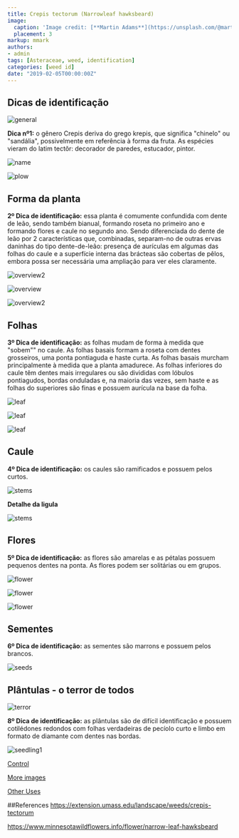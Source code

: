 ```yaml
---
title: Crepis tectorum (Narrowleaf hawksbeard)
image:
  caption: 'Image credit: [**Martin Adams**](https://unsplash.com/@martinadams?utm_source=unsplash&utm_medium=referral&utm_content=creditCopyText)'
  placement: 3
markup: mmark
authors:
- admin
tags: [Asteraceae, weed, identification]
categories: [weed id]
date: "2019-02-05T00:00:00Z"
---
```

## Dicas de identificação

![general](https://github.com/vitoranunciato/academic-kickstart/blob/master/content/pt/post/crepis%20tectorum/image/geral.jpg?raw=true)

**Dica nº1:** o gênero Crepis deriva do grego krepis, que significa "chinelo" ou "sandália", possivelmente em referência à forma da fruta. As espécies vieram do latim tectŏr: decorador de paredes, estucador, pintor.

![name](https://github.com/vitoranunciato/academic-kickstart/blob/master/content/pt/post/crepis%20tectorum/image/name.jpg?raw=true)

![plow](https://media.giphy.com/media/royWz0pLyeG9q/giphy.gif)

## Forma da planta

**2º Dica de identificação:** essa planta é comumente confundida com dente de leão, sendo também bianual, formando roseta no primeiro ano e formando flores e caule no segundo ano. Sendo diferenciada do dente de leão por 2 características que, combinadas, separam-no de outras ervas daninhas do tipo dente-de-leão: presença de aurículas em algumas das folhas do caule e a superfície interna das brácteas são cobertas de pêlos, embora possa ser necessária uma ampliação para ver eles claramente.

![overview2](https://github.com/vitoranunciato/academic-kickstart/blob/master/content/pt/post/crepis%20tectorum/image/overview3.jpg?raw=true)

![overview](https://github.com/vitoranunciato/academic-kickstart/blob/master/content/pt/post/crepis%20tectorum/image/overview.jpg?raw=true)

![overview2](https://github.com/vitoranunciato/academic-kickstart/blob/master/content/pt/post/crepis%20tectorum/image/overview2.jpg?raw=true)


## Folhas 

**3º Dica de identificação:** as folhas mudam de forma à medida que "sobem"" no caule. As folhas basais formam a roseta com dentes grosseiros, uma ponta pontiaguda e haste curta. As folhas basais murcham principalmente à medida que a planta amadurece. As folhas inferiores do caule têm dentes mais irregulares ou são divididas com lóbulos pontiagudos, bordas onduladas e, na maioria das vezes, sem haste e as folhas do superiores são finas e possuem aurícula na base da folha.

![leaf](https://github.com/vitoranunciato/academic-kickstart/blob/master/content/pt/post/crepis%20tectorum/image/leaf.jpg?raw=true)

![leaf](https://github.com/vitoranunciato/academic-kickstart/blob/master/content/pt/post/crepis%20tectorum/image/leaf3.jpg?raw=true)

![leaf](https://github.com/vitoranunciato/academic-kickstart/blob/master/content/pt/post/crepis%20tectorum/image/leaf4.jpg?raw=true)

## Caule

**4º Dica de identificação:** os caules são ramificados e possuem pelos curtos.

![stems](https://github.com/vitoranunciato/academic-kickstart/blob/master/content/pt/post/crepis%20tectorum/image/stems2.jpg?raw=true)

**Detalhe da ligula**

![stems](https://github.com/vitoranunciato/academic-kickstart/blob/master/content/pt/post/crepis%20tectorum/image/stems.jpg?raw=true)

## Flores

**5º Dica de identificação:** as flores são amarelas e as pétalas possuem pequenos dentes na ponta. As flores podem ser solitárias ou em grupos.

![flower](https://github.com/vitoranunciato/academic-kickstart/blob/master/content/pt/post/crepis%20tectorum/image/flower.jpg?raw=true)

![flower](https://github.com/vitoranunciato/academic-kickstart/blob/master/content/pt/post/crepis%20tectorum/image/2flower.jpg?raw=true)

![flower](https://github.com/vitoranunciato/academic-kickstart/blob/master/content/pt/post/crepis%20tectorum/image/flower3.jpg?raw=true)

## Sementes

**6º Dica de identificação:** as sementes são marrons e possuem pelos brancos.

![seeds](https://github.com/vitoranunciato/academic-kickstart/blob/master/content/pt/post/crepis%20tectorum/image/seeds.jpg?raw=true)

## Plântulas - o terror de todos
![terror](https://media.giphy.com/media/fnqOs8SULCF8I/giphy.gif)

**8º Dica de identificação:** as plântulas são de difícil identificação e possuem cotilédones redondos com folhas verdadeiras de pecíolo curto e limbo em formato de diamante com dentes nas bordas.

![seedling1](https://github.com/vitoranunciato/academic-kickstart/blob/master/content/pt/post/crepis%20tectorum/image/seedling2.jpg?raw=true)

[Control](https://www.youtube.com/watch?v=2S8APvkUiu4&list=PLdTdglZPyaglMcCmnDfkGdt-qnJ_IJJ57&index=34&t=0s)

[More images](https://calphotos.berkeley.edu/cgi/img_query?where-lifeform=any&rel-taxon=contains&where-taxon=Crepis+tectorum&rel-namesoup=matchphrase&where-namesoup=&rel-location=matchphrase&where-location=&rel-county=eq&where-county=any&rel-state=eq&where-state=any&rel-country=eq&where-country=any&where-collectn=any&rel-photographer=contains&where-photographer=&rel-kwid=equals&where-kwid=&max_rows=24)

[Other Uses](https://pfaf.org/user/Plant.aspx?LatinName=Crepis%20tectorum)

##References 
https://extension.umass.edu/landscape/weeds/crepis-tectorum

https://www.minnesotawildflowers.info/flower/narrow-leaf-hawksbeard

